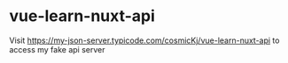 # vue-learn-nuxt-api

Visit https://my-json-server.typicode.com/cosmicKj/vue-learn-nuxt-api to access my fake api server
